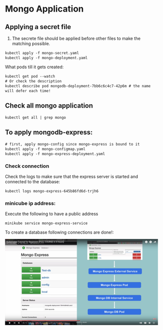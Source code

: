 
# Mongo Application
## Applying a secret file
1. The secrete file should be applied before other files to make the matching possible.

```commandline
kubectl apply -f mongo-secret.yaml
kubectl apply -f mongo-deployment.yaml
```
What pods till it gets created:
```commandline
kubectl get pod --watch 
# Or check the description
kubectl describe pod mongodb-deployment-7bb6c6c4c7-42p6m # the name will defer each time!
```

## Check all mongo application
```commandline
kubectl get all | grep mongo
```

## To apply mongodb-express:
```commandline
# first, apply mongo-config since mongo-express is bound to it
kubectl apply -f mongo-configmap.yaml
kubectl apply -f mongo-express-deployment.yaml
```
### Check connection
Check the logs to make sure that the express server is started and connected to the database:
```commandline
kubectl logs mongo-express-645b86fd6d-trjh6
```

### minicube ip address:
Execute the following to have a public address
```
minikube service mongo-express-service
```

To create a database following connections are done!:

<img src="https://raw.githubusercontent.com/pooya-mohammadi/kubernetes-projects/master/images/mongo-connections.png" alt="mongo-connections">